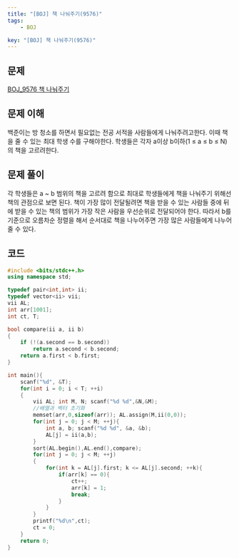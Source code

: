 ```yaml
---
title: "[BOJ] 책 나눠주기(9576)"
tags: 
    - BOJ

key: "[BOJ] 책 나눠주기(9576)"
---
```


## 문제

[BOJ_9576 책 나눠주기](https://www.acmicpc.net/problem/9576)<br>

<!--more-->

## 문제 이해

백준이는 방 청소를 하면서 필요없는 전공 서적을 사람들에게 나눠주려고한다. 이때 책을 줄 수 있는 최대 학생 수를 구해야한다. 학생들은 각자 a이상 b이하(1 ≤ a ≤ b ≤ N)의 책을 고르려한다.

## 문제 풀이

각 학생들은 a ~ b 범위의 책을 고르려 함으로 최대로 학생들에게 책을 나눠주기 위해선 책의 관점으로 보면 된다. 책이 가장 많이 전달될려면 책을 받을 수 있는 사람들 중에 뒤에 받을 수 있는 책의 범위가 가장 작은 사람을 우선순위로 전달되어야 한다. 따라서 b를 기준으로 오름차순 정렬을 해서 순서대로 책을 나누어주면 가장 많은 사람들에게 나누어 줄 수 있다.

## 코드

```cpp
#include <bits/stdc++.h>
using namespace std;

typedef pair<int,int> ii;
typedef vector<ii> vii;
vii AL;
int arr[1001];
int ct, T;

bool compare(ii a, ii b)
{
    if (!(a.second == b.second))
        return a.second < b.second;
    return a.first < b.first;
}

int main(){
    scanf("%d", &T);
    for(int i = 0; i < T; ++i)
    {
        vii AL; int M, N; scanf("%d %d",&N,&M);
        //배열과 벡터 초기화
        memset(arr,0,sizeof(arr)); AL.assign(M,ii(0,0));
        for(int j = 0; j < M; ++j){
            int a, b; scanf("%d %d", &a, &b);
            AL[j] = ii(a,b);
        }
        sort(AL.begin(),AL.end(),compare);
        for(int j = 0; j < M; ++j)
        {
            for(int k = AL[j].first; k <= AL[j].second; ++k){
                if(arr[k] == 0){
                    ct++;
                    arr[k] = 1;
                    break;
                }
            }
        }
        printf("%d\n",ct);
        ct = 0;
    }
    return 0;
}
```